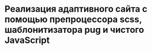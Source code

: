 # Реализация адаптивного сайта с помощью препроцессора scss, шаблонитизатора pug и чистого JavaScript